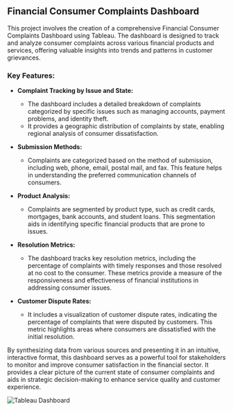 ## Financial Consumer Complaints Dashboard

This project involves the creation of a comprehensive Financial Consumer Complaints Dashboard using Tableau. The dashboard is designed to track and analyze consumer complaints across various financial products and services, offering valuable insights into trends and patterns in customer grievances.

### Key Features:

- **Complaint Tracking by Issue and State:**
  - The dashboard includes a detailed breakdown of complaints categorized by specific issues such as managing accounts, payment problems, and identity theft.
  - It provides a geographic distribution of complaints by state, enabling regional analysis of consumer dissatisfaction.

- **Submission Methods:**
  - Complaints are categorized based on the method of submission, including web, phone, email, postal mail, and fax. This feature helps in understanding the preferred communication channels of consumers.

- **Product Analysis:**
  - Complaints are segmented by product type, such as credit cards, mortgages, bank accounts, and student loans. This segmentation aids in identifying specific financial products that are prone to issues.

- **Resolution Metrics:**
  - The dashboard tracks key resolution metrics, including the percentage of complaints with timely responses and those resolved at no cost to the consumer. These metrics provide a measure of the responsiveness and effectiveness of financial institutions in addressing consumer issues.

- **Customer Dispute Rates:**
  - It includes a visualization of customer dispute rates, indicating the percentage of complaints that were disputed by customers. This metric highlights areas where consumers are dissatisfied with the initial resolution.


By synthesizing data from various sources and presenting it in an intuitive, interactive format, this dashboard serves as a powerful tool for stakeholders to monitor and improve consumer satisfaction in the financial sector. It provides a clear picture of the current state of consumer complaints and aids in strategic decision-making to enhance service quality and customer experience.

![Tableau Dashboard](https://github.com/user-attachments/assets/c0f0a72a-bb4b-4ee6-bf2e-81184e427716)
